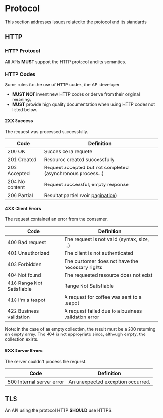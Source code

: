 # Protocol

This section addresses issues related to the protocol and its standards.

## HTTP

### HTTP Protocol

All APIs **MUST** support the HTTP protocol and its semantics.

### HTTP Codes
Some rules for the use of HTTP codes, the API developer

* **MUST NOT** invent new HTTP codes or derive from their original meaning,
* **MUST** provide high quality documentation when using HTTP codes not listed below.

#### 2XX Success

The request was processed successfully.

| Code | Definition |
|------|------------|
|200 OK | Succès de la requête |
|201 Created | Resource created successfully|
|202 Accepted | Request accepted but not completed (asynchronous process...) |
|204 No content | Request successful, empty response |
|206 Partial | Résultat partiel (voir [pagination](#pagination)) |

#### 4XX Client Errors

The request contained an error from the consumer.

| Code | Definition |
|------|------------|
|400 Bad request | The request is not valid (syntax, size, ...) |
|401 Unauthorized | The client is not authenticated |
|403 Forbidden | The customer does not have the necessary rights |
|404 Not found | The requested resource does not exist |
|416 Range Not Satisfiable | Range Not Satisfiable |
|418 I'm a teapot | A request for coffee was sent to a teapot |
|422 Business validation | A request failed due to a business validation error |

Note: in the case of an empty collection, the result must be a 200 returning an empty array. The 404 is not appropriate since, although empty, the collection exists.

#### 5XX Server Errors

The server couldn't process the request.

| Code | Definition |
|------|------------|
|500 Internal server error | An unexpected exception occurred. |

## TLS

An API using the protocol HTTP **SHOULD** use HTTPS.
